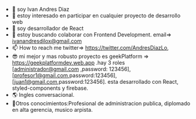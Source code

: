 - 👋 soy Ivan Andres Diaz
- 👀 estoy interesado en participar en cualquier proyecto de desarrollo web
- 🌱 soy desarrollador de React
- 💞️ estoy buscando colaborar con Frontend Development. email=> ivanandresdilox@gmail.com
- 📫 How to reach me twitter=> https://twitter.com/AndresDiazLo,
- 😎 mi mejor y mas robusto proyecto es geekPlatform => https://geekplatformdev.web.app .hay 3 roles [administrador@gmail.com ,password: 123456], [profesor1@gmail.com,password:123456], [juan1@gmail.com,password:123456]. esta desarrollado con React, styled-components y firebase. 
- 🌎 Ingles conversacional. 
- 🤔Otros conocimientos:Profesional de administracion publica, diplomado en alta gerencia, musico arpista.

